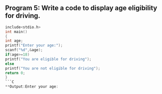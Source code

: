 ## Program 5: Write a code to display age eligibility for driving.
```C
include<stdio.h>
int main()
{
int age;
printf("Enter your age:");
scanf("%d",&age);
if(age>=18)
printf("You are eligible for driving");
else
printf("You are not eligible for driving");
return 0;
}
```C
**Output:Enter your age:
